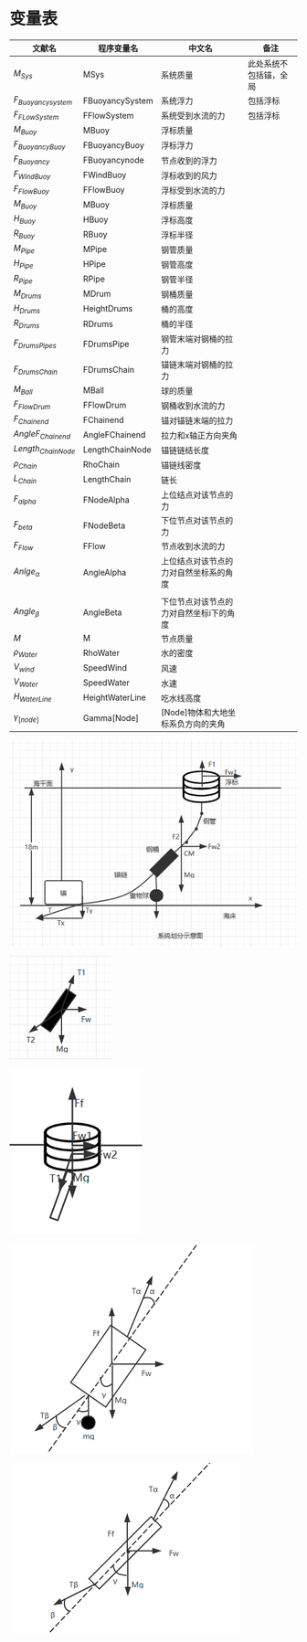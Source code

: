 # 变量表

| 文献名               | 程序变量名      | 中文名                                  | 备注                   |
| -------------------- | --------------- | --------------------------------------- | ---------------------- |
| $M_{Sys}$            | MSys            | 系统质量                                | 此处系统不包括锚，全局 |
| $F_{Buoyancysystem}$ | FBuoyancySystem | 系统浮力                                | 包括浮标               |
| $F_{FLowSystem}$     | FFlowSystem     | 系统受到水流的力                        | 包括浮标               |
| $M_{Buoy}$           | MBuoy           | 浮标质量                                |                        |
| $F_{BuoyancyBuoy}$   | FBuoyancyBuoy   | 浮标浮力                                |                        |
| $F_{Buoyancy}$       | FBuoyancynode   | 节点收到的浮力                          |                        |
| $F_{WindBuoy}$       | FWindBuoy       | 浮标收到的风力                          |                        |
| $F_{FlowBuoy}$       | FFlowBuoy       | 浮标受到水流的力                        |                        |
| $M_{Buoy}$           | MBuoy           | 浮标质量                                |                        |
| $H_{Buoy}$           | HBuoy           | 浮标高度                                |                        |
| $R_{Buoy}$           | RBuoy           | 浮标半径                                |                        |
| $M_{Pipe}$           | MPipe           | 钢管质量                                |                        |
| $H_{Pipe}$           | HPipe           | 钢管高度                                |                        |
| $R_{Pipe}$           | RPipe           | 钢管半径                                |                        |
| $M_{Drums}$           | MDrum           | 钢桶质量                                |                        |
| $H_{Drums}$          | HeightDrums     | 桶的高度                                |                        |
| $R_{Drums}$          | RDrums          | 桶的半径                                |                        |
| $F_{DrumsPipes}$     | FDrumsPipe      | 钢管末端对钢桶的拉力                    |                        |
| $F_{DrumsChain}$     | FDrumsChain     | 锚链末端对钢桶的拉力                    |                        |
| $M_{Ball}$           | MBall           | 球的质量                                |                        |
| $F_{FlowDrum}$       | FFlowDrum       | 钢桶收到水流的力                        |                        |
| $F_{Chainend}$       | FChainend       | 锚对锚链末端的拉力                      |                        |
| $AngleF_{Chainend}$  | AngleFChainend  | 拉力和x轴正方向夹角                     |                        |
| $Length_{ChainNode}$ | LengthChainNode | 锚链链结长度                            |                        |
| $\rho_{Chain}$       | RhoChain        | 锚链线密度                              |                        |
| $L_{Chain}$          | LengthChain     | 链长                                    |                        |
| $F_{alpha}$          | FNodeAlpha      | 上位结点对该节点的力                    |                        |
| $F_{beta}$           | FNodeBeta       | 下位节点对该节点的力                    |                        |
| $F_{Flow}$           | FFlow           | 节点收到水流的力                        |                        |
| $Anlge_{\alpha}$     | AngleAlpha     | 上位结点对该节点的力对自然坐标系的角度  |                        |
|  |  |  | |
| $Angle_{\beta}$      | AngleBeta       | 下位节点对该节点的力对自然坐标i下的角度 |                        |
| $M$                  | M               | 节点质量                                |                        |
| $\rho_{Water}$       | RhoWater        | 水的密度                                |                        |
| $V_{wind}$           | SpeedWind       | 风速                                    |                        |
| $V_{Water}$          | SpeedWater      | 水速                                    |                        |
| $H_{WaterLine}$      | HeightWaterLine | 吃水线高度                              |                        |
| $\gamma_{[node]}$    | Gamma[Node]     | [Node]物体和大地坐标系负方向的夹角      |                        |

![1562244310083](变量表/1562244310083.png)

![1562245389305](变量表/1562245389305.png)

![1562245466832](变量表/1562245466832.png)

![1562290995848](变量表/1562290995848.png)

![1562291009816](变量表/1562291009816.png)